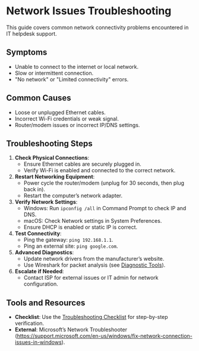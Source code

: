 # Network Issues Troubleshooting

This guide covers common network connectivity problems encountered in IT helpdesk support.

## Symptoms
- Unable to connect to the internet or local network.
- Slow or intermittent connection.
- "No network" or "Limited connectivity" errors.

## Common Causes
- Loose or unplugged Ethernet cables.
- Incorrect Wi-Fi credentials or weak signal.
- Router/modem issues or incorrect IP/DNS settings.

## Troubleshooting Steps
1. **Check Physical Connections**:
   - Ensure Ethernet cables are securely plugged in.
   - Verify Wi-Fi is enabled and connected to the correct network.
2. **Restart Networking Equipment**:
   - Power cycle the router/modem (unplug for 30 seconds, then plug back in).
   - Restart the computer’s network adapter.
3. **Verify Network Settings**:
   - Windows: Run `ipconfig /all` in Command Prompt to check IP and DNS.
   - macOS: Check Network settings in System Preferences.
   - Ensure DHCP is enabled or static IP is correct.
4. **Test Connectivity**:
   - Ping the gateway: `ping 192.168.1.1`.
   - Ping an external site: `ping google.com`.
5. **Advanced Diagnostics**:
   - Update network drivers from the manufacturer’s website.
   - Use Wireshark for packet analysis (see [Diagnostic Tools](../resources/diagnostic_tools.md)).
6. **Escalate if Needed**:
   - Contact ISP for external issues or IT admin for network configuration.

## Tools and Resources
- **Checklist**: Use the [Troubleshooting Checklist](../resources/troubleshooting_checklist.md) for step-by-step verification.
- **External**: Microsoft’s Network Troubleshooter (https://support.microsoft.com/en-us/windows/fix-network-connection-issues-in-windows).
